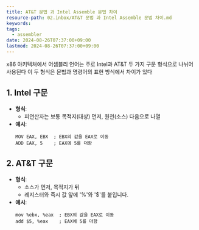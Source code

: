 ```yaml
---
title: AT&T 문법 과 Intel Assemble 문법 차이
resource-path: 02.inbox/AT&T 문법 과 Intel Assemble 문법 차이.md
keywords:
tags:
  - assembler
date: 2024-08-26T07:37:00+09:00
lastmod: 2024-08-26T07:37:00+09:00
---
```

x86 아키텍처에서 어셈블리 언어는 주로 Intel과 AT&T 두 가지 구문 형식으로 나뉘어 사용된다 이 두 형식은 문법과 명령어의 표현 방식에서 차이가 있다

## 1. Intel 구문

- **형식**:
    - 피연산자는 보통 목적지(대상) 먼저, 원천(소스) 다음으로 나열
- **예시**:
    ```assembly
    MOV EAX, EBX  ; EBX의 값을 EAX로 이동
    ADD EAX, 5    ; EAX에 5를 더함
    ```
    
## 2. AT&T 구문
- **형식**:
    - 소스가 먼저, 목적지가 뒤
    - 레지스터와 즉시 값 앞에 '%'와 '$'를 붙입니다.
- **예시**:
    ```assembly
    mov %ebx, %eax  ; EBX의 값을 EAX로 이동
    add $5, %eax    ; EAX에 5를 더함
    ```